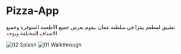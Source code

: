 # Pizza-App
تطبيق لمطعم بيتزا في سلطنة عمان .يقوم بعرض جميع الاطعمة المتوفرة وجميع الاصناف المختلفة ويوجد

![02 Splash](https://user-images.githubusercontent.com/99759801/173261788-31880d99-5164-4b50-87e0-58cdb398b6f3.png)
![01 Walkthrough](https://user-images.githubusercontent.com/99759801/173261791-cb73a862-3a19-48ad-a968-09dbfed2f039.png)
